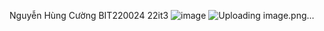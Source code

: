 Nguyễn Hùng Cường BIT220024 22it3 
![image](https://github.com/user-attachments/assets/f1fa5364-05f4-4e56-863b-4a79465dbf2d)
![Uploading image.png…]()
